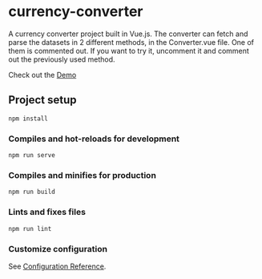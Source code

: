 # currency-converter

A currency converter project built in Vue.js.
The converter can fetch and parse the datasets in 2 different methods, in the Converter.vue file. One of them is commented out. If you want to try it, uncomment it and comment out the previously used method.

Check out the [Demo](https://clever-wing-f954d8.netlify.app/)

## Project setup
```
npm install
```

### Compiles and hot-reloads for development
```
npm run serve
```

### Compiles and minifies for production
```
npm run build
```

### Lints and fixes files
```
npm run lint
```

### Customize configuration
See [Configuration Reference](https://cli.vuejs.org/config/).
